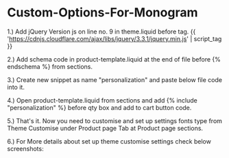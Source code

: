 # Custom-Options-For-Monogram

1.) Add jQuery Version js on line no. 9 in theme.liquid before </head> tag.
{{ 'https://cdnjs.cloudflare.com/ajax/libs/jquery/3.3.1/jquery.min.js' | script_tag }}

2.) Add schema code in product-template.liquid at the end of file before {% endschema %} from sections.
	
3.) Create new snippet as name "personalization" and paste below file code into it.  

4.) Open product-template.liquid from sections and add {% include "personalization" %} before qty box and add to cart button code.

5.) That's it. Now you need to customise and set up settings fonts type from Theme Customise under Product page Tab at Product page sections.

6.) For More details about set up theme customise settings check below screenshots: 


